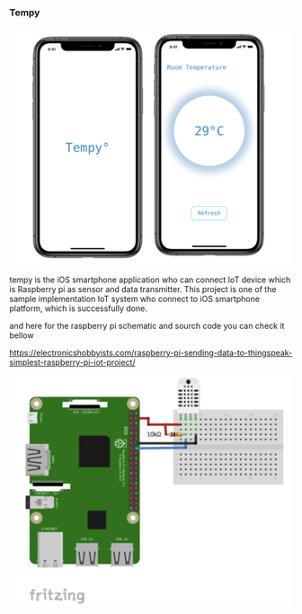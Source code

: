 ### Tempy

![appDesign](https://github.com/milhamat/IotRoomTemp/blob/master/TempDesign500x.png)

tempy is the iOS smartphone application who can connect IoT device which is Raspberry pi as sensor and data transmitter. 
This project is one of the sample implementation IoT system who connect to iOS smartphone platform,
which is successfully done.

and here for the raspberry pi schematic and sourch code you can check it bellow

https://electronicshobbyists.com/raspberry-pi-sending-data-to-thingspeak-simplest-raspberry-pi-iot-project/

![Raspberry PinOut](https://github.com/milhamat/IotRoomTemp/blob/master/RaspberrypiSesorPinOut500x.png)
